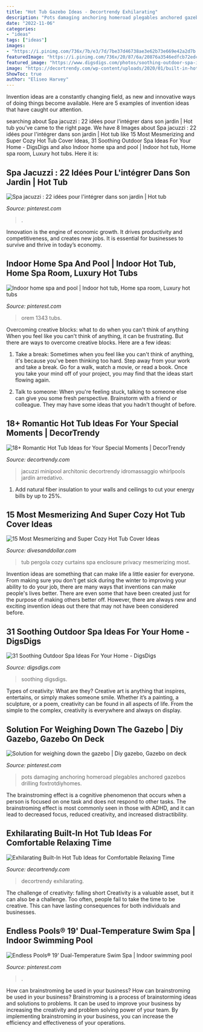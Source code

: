 ```yaml
---
title: "Hot Tub Gazebo Ideas - Decortrendy Exhilarating"
description: "Pots damaging anchoring homeroad plegables anchored gazebos drilling foxtrotdiyhomes"
date: "2022-11-06"
categories:
- "ideas"
tags: ["ideas"]
images:
- "https://i.pinimg.com/736x/7b/e3/7d/7be37d46738ae3e62b73e669e42a2d7b.jpg"
featuredImage: "https://i.pinimg.com/736x/20/87/6a/20876a3546edfcb72edc74db2d2d927e.jpg"
featured_image: "https://www.digsdigs.com/photos/soothing-outdoor-spa-ideas-for-your-home-19-554x738.jpg"
image: "https://decortrendy.com/wp-content/uploads/2020/01/built-in-hot-tub-10.jpg"
ShowToc: true
author: "Eliseo Harvey"
---
```



Invention ideas are a constantly changing field, as new and innovative ways of doing things become available. Here are 5 examples of invention ideas that have caught our attention.

	

		
searching about Spa jacuzzi : 22 idées pour l&#039;intégrer dans son jardin | Hot tub you've came to the right page. We have 8 Images about Spa jacuzzi : 22 idées pour l&#039;intégrer dans son jardin | Hot tub like 15 Most Mesmerizing and Super Cozy Hot Tub Cover Ideas, 31 Soothing Outdoor Spa Ideas For Your Home - DigsDigs and also Indoor home spa and pool | Indoor hot tub, Home spa room, Luxury hot tubs. Here it is:
		
    
## Spa Jacuzzi : 22 Idées Pour L&#039;intégrer Dans Son Jardin | Hot Tub

<img loading=lazy src="https://i.pinimg.com/736x/32/3b/6f/323b6f0fa8b19ffbf17a8d38d216b955.jpg" onerror="this.onerror=null;this.src='https://tse4.mm.bing.net/th?id=OIP.fSSX0VMkNqWOlW7TGgvV6gHaJ3&amp;pid=15.1';" alt="Spa jacuzzi : 22 idées pour l&#039;intégrer dans son jardin | Hot tub">

_Source: pinterest.com_

>. 

	

Innovation is the engine of economic growth. It drives productivity and competitiveness, and creates new jobs. It is essential for businesses to survive and thrive in today’s economy.

    
## Indoor Home Spa And Pool | Indoor Hot Tub, Home Spa Room, Luxury Hot Tubs

<img loading=lazy src="https://i.pinimg.com/736x/7b/e3/7d/7be37d46738ae3e62b73e669e42a2d7b.jpg" onerror="this.onerror=null;this.src='https://tse1.mm.bing.net/th?id=OIP.WmingCL-g70tZ_GuimtPQQHaE8&amp;pid=15.1';" alt="Indoor home spa and pool | Indoor hot tub, Home spa room, Luxury hot tubs">

_Source: pinterest.com_

>orem 1343 tubs. 

	

Overcoming creative blocks: what to do when you can't think of anything
When you feel like you can't think of anything, it can be frustrating. But there are ways to overcome creative blocks. Here are a few ideas: 
1. Take a break: Sometimes when you feel like you can't think of anything, it's because you've been thinking too hard. Step away from your work and take a break. Go for a walk, watch a movie, or read a book. Once you take your mind off of your project, you may find that the ideas start flowing again.

2. Talk to someone: When you're feeling stuck, talking to someone else can give you some fresh perspective. Brainstorm with a friend or colleague. They may have some ideas that you hadn't thought of before.


    
## 18+ Romantic Hot Tub Ideas For Your Special Moments | DecorTrendy

<img loading=lazy src="https://decortrendy.com/wp-content/uploads/2020/02/Romantic-Hot-Tub-16.jpg" onerror="this.onerror=null;this.src='https://tse4.mm.bing.net/th?id=OIP.J-u3q4JTBYAk7VSDfDOSoQHaJ3&amp;pid=15.1';" alt="18+ Romantic Hot Tub Ideas for Your Special Moments | DecorTrendy">

_Source: decortrendy.com_

>jacuzzi minipool architonic decortrendy idromassaggio whirlpools jardín arredativo. 

	

1. Add natural fiber insulation to your walls and ceilings to cut your energy bills by up to 25%.

    
## 15 Most Mesmerizing And Super Cozy Hot Tub Cover Ideas

<img loading=lazy src="http://www.divesanddollar.com/wp-content/uploads/2017/04/Hot-Tub-Cover-10.jpg" onerror="this.onerror=null;this.src='https://tse3.mm.bing.net/th?id=OIP.DAboBakgGJ-V6MJqekMWhgHaJ3&amp;pid=15.1';" alt="15 Most Mesmerizing and Super Cozy Hot Tub Cover Ideas">

_Source: divesanddollar.com_

>tub pergola cozy curtains spa enclosure privacy mesmerizing most. 

	

Invention ideas are something that can make life a little easier for everyone. From making sure you don't get sick during the winter to improving your ability to do your job, there are many ways that inventions can make people's lives better. There are even some that have been created just for the purpose of making others better off. However, there are always new and exciting invention ideas out there that may not have been considered before.

    
## 31 Soothing Outdoor Spa Ideas For Your Home - DigsDigs

<img loading=lazy src="https://www.digsdigs.com/photos/soothing-outdoor-spa-ideas-for-your-home-19-554x738.jpg" onerror="this.onerror=null;this.src='https://tse3.mm.bing.net/th?id=OIP.kPoeDgcsO3LrdaKuuHX7OgHaJ3&amp;pid=15.1';" alt="31 Soothing Outdoor Spa Ideas For Your Home - DigsDigs">

_Source: digsdigs.com_

>soothing digsdigs. 

	

Types of creativity: What are they?
Creative art is anything that inspires, entertains, or simply makes someone smile. Whether it’s a painting, a sculpture, or a poem, creativity can be found in all aspects of life. From the simple to the complex, creativity is everywhere and always on display.

    
## Solution For Weighing Down The Gazebo | Diy Gazebo, Gazebo On Deck

<img loading=lazy src="https://i.pinimg.com/736x/ab/c1/fc/abc1fc0dd359ed1b9e68972653177fd8.jpg" onerror="this.onerror=null;this.src='https://tse3.mm.bing.net/th?id=OIP.puanHPCt3vUmDZxhdio0AgHaJ3&amp;pid=15.1';" alt="Solution for weighing down the gazebo | Diy gazebo, Gazebo on deck">

_Source: pinterest.com_

>pots damaging anchoring homeroad plegables anchored gazebos drilling foxtrotdiyhomes. 

	

The brainstroming effect is a cognitive phenomenon that occurs when a person is focused on one task and does not respond to other tasks. The brainstroming effect is most commonly seen in those with ADHD, and it can lead to decreased focus, reduced creativity, and increased distractibility.

    
## Exhilarating Built-In Hot Tub Ideas For Comfortable Relaxing Time

<img loading=lazy src="https://decortrendy.com/wp-content/uploads/2020/01/built-in-hot-tub-10.jpg" onerror="this.onerror=null;this.src='https://tse3.mm.bing.net/th?id=OIP.7mapyZY8TH2aUoLb1YHsFwHaJe&amp;pid=15.1';" alt="Exhilarating Built-In Hot Tub Ideas for Comfortable Relaxing Time">

_Source: decortrendy.com_

>decortrendy exhilarating. 

	

The challenge of creativity: falling short
Creativity is a valuable asset, but it can also be a challenge. Too often, people fail to take the time to be creative. This can have lasting consequences for both individuals and businesses.

    
## Endless Pools® 19&#039; Dual-Temperature Swim Spa | Indoor Swimming Pool

<img loading=lazy src="https://i.pinimg.com/736x/20/87/6a/20876a3546edfcb72edc74db2d2d927e.jpg" onerror="this.onerror=null;this.src='https://tse1.mm.bing.net/th?id=OIP.r10QghMIdnsHSgSUWZAeIQAAAA&amp;pid=15.1';" alt="Endless Pools® 19&#039; Dual-Temperature Swim Spa | Indoor swimming pool">

_Source: pinterest.com_

>. 

	

How can brainstroming be used in your business?
How can brainstroming be used in your business? Brainstroming is a process of brainstorming ideas and solutions to problems. It can be used to improve your business by increasing the creativity and problem solving power of your team. By implementing brainstroming in your business, you can increase the efficiency and effectiveness of your operations.

